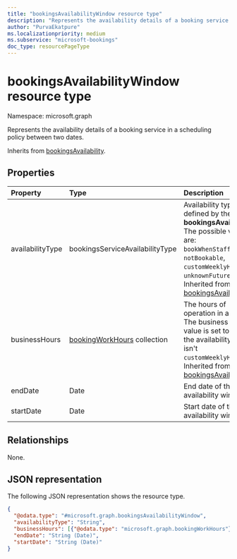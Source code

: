 ```yaml
---
title: "bookingsAvailabilityWindow resource type"
description: "Represents the availability details of a booking service in a scheduling policy between two dates."
author: "PurvaEkatpure"
ms.localizationpriority: medium
ms.subservice: "microsoft-bookings"
doc_type: resourcePageType
---
```


# bookingsAvailabilityWindow resource type

Namespace: microsoft.graph

Represents the availability details of a booking service in a scheduling policy between two dates.

Inherits from [bookingsAvailability](../resources/bookingsavailability.md).

## Properties
|Property|Type|Description|
|:---|:---|:---|
|availabilityType|bookingsServiceAvailabilityType|Availability type defined by the given **bookingsAvailability**. The possible values are: `bookWhenStaffAreFree`, `notBookable`, `customWeeklyHours`, `unknownFutureValue`. Inherited from [bookingsAvailability](../resources/bookingsavailability.md).|
|businessHours|[bookingWorkHours](../resources/bookingworkhours.md) collection|The hours of operation in a week. The business hours value is set to `null` if the availability type isn't `customWeeklyHours`. Inherited from [bookingsAvailability](../resources/bookingsavailability.md).|
|endDate|Date|End date of the availability window.|
|startDate|Date|Start date of the availability window.|

## Relationships
None.

## JSON representation
The following JSON representation shows the resource type.
<!-- {
  "blockType": "resource",
  "@odata.type": "microsoft.graph.bookingsAvailabilityWindow"
}
-->
``` json
{
  "@odata.type": "#microsoft.graph.bookingsAvailabilityWindow",
  "availabilityType": "String",
  "businessHours": [{"@odata.type": "microsoft.graph.bookingWorkHours"}],
  "endDate": "String (Date)",
  "startDate": "String (Date)"
}
```
